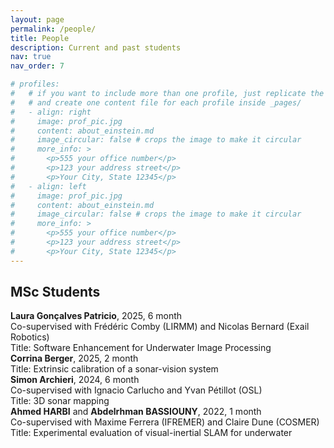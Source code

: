 ```yaml
---
layout: page
permalink: /people/
title: People
description: Current and past students
nav: true
nav_order: 7

# profiles:
#   # if you want to include more than one profile, just replicate the following block
#   # and create one content file for each profile inside _pages/
#   - align: right
#     image: prof_pic.jpg
#     content: about_einstein.md
#     image_circular: false # crops the image to make it circular
#     more_info: >
#       <p>555 your office number</p>
#       <p>123 your address street</p>
#       <p>Your City, State 12345</p>
#   - align: left
#     image: prof_pic.jpg
#     content: about_einstein.md
#     image_circular: false # crops the image to make it circular
#     more_info: >
#       <p>555 your office number</p>
#       <p>123 your address street</p>
#       <p>Your City, State 12345</p>
---
```


## MSc Students

<div class="row align-items-center">
  <b>Laura Gonçalves Patricio</b>, 2025, 6 month <br>
  Co-supervised with Frédéric Comby (LIRMM) and Nicolas Bernard (Exail Robotics) <br>
  Title: Software Enhancement for Underwater Image Processing
</div>

<div class="row align-items-center">
  <b>Corrina Berger</b>, 2025, 2 month <br>
  Title: Extrinsic calibration of a sonar-vision system
</div>

<div class="row align-items-center">
  <b>Simon Archieri</b>, 2024, 6 month <br>
  Co-supervised with Ignacio Carlucho and Yvan Pétillot (OSL) <br>
  Title: 3D sonar mapping
</div>

<div class="row align-items-center">
  <b>Ahmed HARBI</b> and <b>Abdelrhman BASSIOUNY</b>, 2022, 1 month <br>
  Co-supervised with Maxime Ferrera (IFREMER) and Claire Dune (COSMER) <br>
  Title: Experimental evaluation of visual-inertial SLAM for underwater
</div>